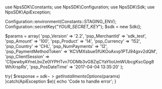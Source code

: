 use NpsSDK\Constants;
use NpsSDK\Configuration;
use NpsSDK\Sdk;
use NpsSDK\ApiException;

Configuration::environment(Constants::STAGING_ENV);
Configuration::secretKey("_YOUR_SECRET_KEY_");
$sdk = new Sdk();

$params = array(
    'psp_Version' => '2.2',
    'psp_MerchantId' => 'sdk_test',
    'psp_Amount' => '100',
    'psp_Product' => '14',
    'psp_Currency' => '152',
    'psp_Country' => 'CHL',
    'psp_NumPayments' => '12',
    'psp_PaymentMethodToken' => 'KCVMXsbue5fUKOoAxvp1PTJ94gxv2dQM',
    'psp_ClientSession' => 'C5jwwbyAYneLbvZe0IYPHTvn7ODMb3vG8ZqCYaYIioUmWUbcgKscGpg8WhXrspRs',
    'psp_PosDateTime' => '2017-04-04 13:35:20'
);

try{ 
    $response = $sdk->getInstallmentsOptions($params) 
}catch(ApiException $e){ 
    echo 'Code to handle error'; 
} 
